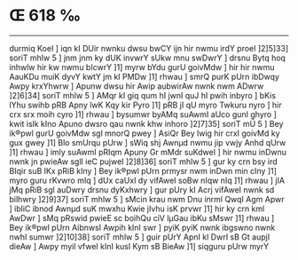 # Œ 618 ‰
---
durmiq KoeI ] iqn kI DUir nwnku dwsu bwCY ijn hir nwmu irdY proeI
]2]5]33] soriT mhlw 5 ] jnm jnm ky dUK invwrY sUkw mnu swDwrY ]
drsnu Bytq hoq inhwlw hir kw nwmu bIcwrY ]1] myrw bYdu gurU goivMdw ]
hir hir nwmu AauKDu muiK dyvY kwtY jm kI PMDw ]1] rhwau ] smrQ purK
pUrn ibDwqy Awpy krxYhwrw ] Apunw dwsu hir Awip aubwirAw nwnk nwm
ADwrw ]2]6]34] soriT mhlw 5 ] AMqr kI giq qum hI jwnI quJ hI
pwih inbyro ] bKis lYhu swihb pRB Apny lwK Kqy kir Pyro ]1] pRB jI qU
myro Twkuru nyro ] hir crx srx moih cyro ]1] rhwau ] bysumwr byAMq
suAwmI aUco gunI ghyro ] kwit islk kIno Apuno dwsro qau nwnk khw inhoro
]2]7]35] soriT mÚ 5 ] Bey ik®pwl gurU goivMdw sgl mnorQ pwey ]
AsiQr Bey lwig hir crxI goivMd ky gux gwey ]1] Blo smUrqu pUrw ]
sWiq shj Awnµd nwmu jip vwjy Anhd qUrw ]1] rhwau ] imly suAwmI
pRIqm Apuny Gr mMdr suKdweI ] hir nwmu inDwnu nwnk jn pwieAw sglI
ieC pujweI ]2]8]36] soriT mhlw 5 ] gur ky crn bsy ird BIqir suB
lKx pRiB kIny ] Bey ik®pwl pUrn prmysr nwm inDwn min cIny ]1] myro
guru rKvwro mIq ] dUx caUxI dy vifAweI soBw nIqw nIq ]1] rhwau ]
jIA jMq pRiB sgl auDwry drsnu dyKxhwry ] gur pUry kI Acrj vifAweI
nwnk sd bilhwry ]2]9]37] soriT mhlw 5 ] sMcin krau nwm Dnu
inrml QwqI Agm Apwr ] ibliC ibnod Awnµd suK mwxhu Kwie jIvhu isK
prvwr ]1] hir ky crn kml AwDwr ] sMq pRswid pwieE sc boihQu ciV
lµGau ibKu sMswr ]1] rhwau ] Bey ik®pwl pUrn AibnwsI Awpih kInI swr
] pyiK pyiK nwnk ibgswno nwnk nwhI sumwr ]2]10]38] soriT mhlw 5
] guir pUrY ApnI kl DwrI sB Gt aupjI dieAw ] Awpy myil vfweI kInI
kusl Kym sB BieAw ]1] siqguru pUrw myrY
####
